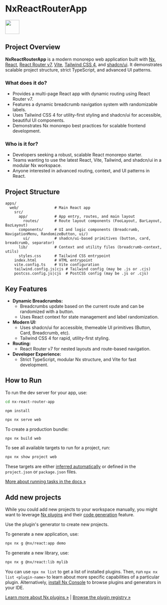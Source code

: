 # NxReactRouterApp

<a alt="Nx logo" href="https://nx.dev" target="_blank" rel="noreferrer"><img src="https://raw.githubusercontent.com/nrwl/nx/master/images/nx-logo.png" width="45"></a>

## Project Overview

**NxReactRouterApp** is a modern monorepo web application built with [Nx](https://nx.dev), [React](https://react.dev), [React Router v7](https://reactrouter.com/), [Vite](https://vitejs.dev/), [Tailwind CSS 4](https://tailwindcss.com/), and [shadcn/ui](https://ui.shadcn.com/). It demonstrates scalable project structure, strict TypeScript, and advanced UI patterns.

### What does it do?

- Provides a multi-page React app with dynamic routing using React Router v7.
- Features a dynamic breadcrumb navigation system with randomizable labels.
- Uses Tailwind CSS 4 for utility-first styling and shadcn/ui for accessible, beautiful UI components.
- Demonstrates Nx monorepo best practices for scalable frontend development.

### Who is it for?

- Developers seeking a robust, scalable React monorepo starter.
- Teams wanting to use the latest React, Vite, Tailwind, and shadcn/ui in a modular Nx workspace.
- Anyone interested in advanced routing, context, and UI patterns in React.

## Project Structure

```
apps/
  web/                # Main React app
    src/
      app/            # App entry, routes, and main layout
        routes/       # Route layout components (FooLayout, BarLayout, BazLayout)
      components/     # UI and logic components (Breadcrumb, NavigationMenu, RandomizeButton, ui/)
        ui/           # shadcn/ui-based primitives (button, card, breadcrumb, separator)
      lib/            # Context and utility files (breadcrumb-context, utils)
      styles.css      # Tailwind CSS entrypoint
    index.html        # HTML entrypoint
    vite.config.ts    # Vite configuration
    tailwind.config.js|cjs # Tailwind config (may be .js or .cjs)
    postcss.config.js|cjs  # PostCSS config (may be .js or .cjs)
```

## Key Features

- **Dynamic Breadcrumbs:**
  - Breadcrumbs update based on the current route and can be randomized with a button.
  - Uses React context for state management and label randomization.
- **Modern UI:**
  - Uses shadcn/ui for accessible, themeable UI primitives (Button, Card, Breadcrumb, etc).
  - Tailwind CSS 4 for rapid, utility-first styling.
- **Routing:**
  - React Router v7 for nested layouts and route-based navigation.
- **Developer Experience:**
  - Strict TypeScript, modular Nx structure, and Vite for fast development.

## How to Run

To run the dev server for your app, use:

```sh
cd nx-react-router-app
```

```
npm install
```

```sh
npx nx serve web
```

To create a production bundle:

```sh
npx nx build web
```

To see all available targets to run for a project, run:

```sh
npx nx show project web
```

These targets are either [inferred automatically](https://nx.dev/concepts/inferred-tasks?utm_source=nx_project&utm_medium=readme&utm_campaign=nx_projects) or defined in the `project.json` or `package.json` files.

[More about running tasks in the docs &raquo;](https://nx.dev/features/run-tasks?utm_source=nx_project&utm_medium=readme&utm_campaign=nx_projects)

## Add new projects

While you could add new projects to your workspace manually, you might want to leverage [Nx plugins](https://nx.dev/concepts/nx-plugins?utm_source=nx_project&utm_medium=readme&utm_campaign=nx_projects) and their [code generation](https://nx.dev/features/generate-code?utm_source=nx_project&utm_medium=readme&utm_campaign=nx_projects) feature.

Use the plugin's generator to create new projects.

To generate a new application, use:

```sh
npx nx g @nx/react:app demo
```

To generate a new library, use:

```sh
npx nx g @nx/react:lib mylib
```

You can use `npx nx list` to get a list of installed plugins. Then, run `npx nx list <plugin-name>` to learn about more specific capabilities of a particular plugin. Alternatively, [install Nx Console](https://nx.dev/getting-started/editor-setup?utm_source=nx_project&utm_medium=readme&utm_campaign=nx_projects) to browse plugins and generators in your IDE.

[Learn more about Nx plugins &raquo;](https://nx.dev/concepts/nx-plugins?utm_source=nx_project&utm_medium=readme&utm_campaign=nx_projects) | [Browse the plugin registry &raquo;](https://nx.dev/plugin-registry?utm_source=nx_project&utm_medium=readme&utm_campaign=nx_projects)
